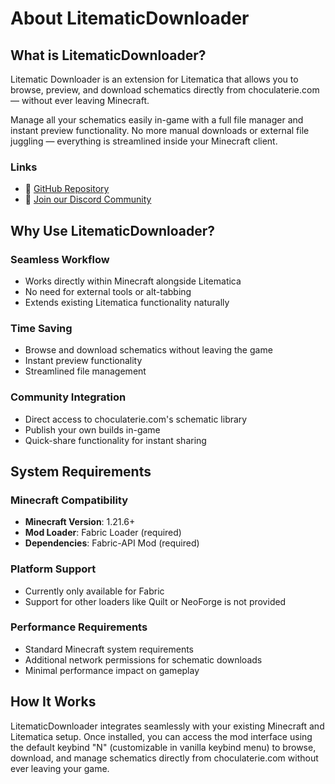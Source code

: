 # About LitematicDownloader

## What is LitematicDownloader?

Litematic Downloader is an extension for Litematica that allows you to browse, preview, and download schematics directly from choculaterie.com — without ever leaving Minecraft.

Manage all your schematics easily in-game with a full file manager and instant preview functionality. No more manual downloads or external file juggling — everything is streamlined inside your Minecraft client.

### Links
- 📂 [GitHub Repository](https://github.com/Choculaterie/LitematicDownloader)
- 💬 [Join our Discord Community](https://discord.gg/pD5hFXjwc2)

## Why Use LitematicDownloader?

### Seamless Workflow
- Works directly within Minecraft alongside Litematica
- No need for external tools or alt-tabbing
- Extends existing Litematica functionality naturally

### Time Saving
- Browse and download schematics without leaving the game
- Instant preview functionality
- Streamlined file management

### Community Integration
- Direct access to choculaterie.com's schematic library
- Publish your own builds in-game
- Quick-share functionality for instant sharing

## System Requirements

### Minecraft Compatibility
- **Minecraft Version**: 1.21.6+
- **Mod Loader**: Fabric Loader (required)
- **Dependencies**: Fabric-API Mod (required)

### Platform Support
- Currently only available for Fabric
- Support for other loaders like Quilt or NeoForge is not provided

### Performance Requirements
- Standard Minecraft system requirements
- Additional network permissions for schematic downloads
- Minimal performance impact on gameplay

## How It Works

LitematicDownloader integrates seamlessly with your existing Minecraft and Litematica setup. Once installed, you can access the mod interface using the default keybind "N" (customizable in vanilla keybind menu) to browse, download, and manage schematics directly from choculaterie.com without ever leaving your game.